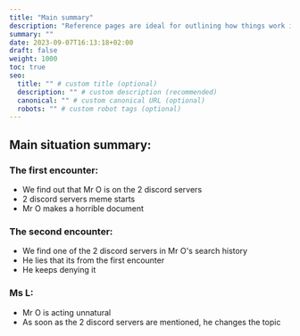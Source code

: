 ```yaml
---
title: "Main summary"
description: "Reference pages are ideal for outlining how things work in terse and clear terms."
summary: ""
date: 2023-09-07T16:13:18+02:00
draft: false
weight: 1000
toc: true
seo:
  title: "" # custom title (optional)
  description: "" # custom description (recommended)
  canonical: "" # custom canonical URL (optional)
  robots: "" # custom robot tags (optional)
---
```


## Main situation summary:

### The first encounter:

- We find out that Mr O is on the 2 discord servers
- 2 discord servers meme starts
- Mr O makes a horrible document

### The second encounter:

- We find one of the 2 discord servers in Mr O's search history
- He lies that its from the first encounter
- He keeps denying it

### Ms L:

- Mr O is acting unnatural
- As soon as the 2 discord servers are mentioned, he changes the topic
